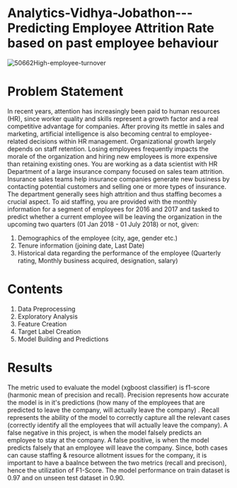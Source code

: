 # Analytics-Vidhya-Jobathon---Predicting Employee Attrition Rate based on past employee behaviour

![50662High-employee-turnover](https://user-images.githubusercontent.com/91523309/196420733-b317d554-a82d-4da3-9410-026ed8e6dd48.jpg)

# Problem Statement

In recent years, attention has increasingly been paid to human resources (HR), since worker quality and skills represent a growth factor and a real competitive advantage for companies. After proving its mettle in sales and marketing, artificial intelligence is also becoming central to employee-related decisions within HR management. Organizational growth largely depends on staff retention. Losing employees frequently impacts the morale of the organization and hiring new employees is more expensive than retaining existing ones. You are working as a data scientist with HR Department of a large insurance company focused on sales team attrition. Insurance sales teams help insurance companies generate new business by contacting potential customers and selling one or more types of insurance. The department generally sees high attrition and thus staffing becomes a crucial aspect. To aid staffing, you are provided with the monthly information for a segment of employees for 2016 and 2017 and tasked to predict whether a current employee will be leaving the organization in the upcoming two quarters (01 Jan 2018 - 01 July 2018) or not, given:

1. Demographics of the employee (city, age, gender etc.)
2. Tenure information (joining date, Last Date)
3. Historical data regarding the performance of the employee (Quarterly rating, Monthly business acquired, designation, salary)

# Contents

1. Data Preprocessing
2. Exploratory Analysis
3. Feature Creation
4. Target Label Creation
5. Model Building and Predictions

# Results

The metric used to evaluate the model (xgboost classifier) is f1-score (harmonic mean of precision and recall). Precision represents how accurate the model is in it's predictions (how many of the employees that are predicted to leave the company, will actually leave the company) . Recall represents the ability of the model to correctly capture all the relevant cases (correctly identify all the employees that will actually leave the company). A false negative in this project, is when the model falsely predicts an employee to stay at the company. A false positive, is when the model predicts falsely that an employee will leave the company. Since, both cases can cause staffing & resource allotment issues for the company, it is important to have a baalnce between the two metrics (recall and precison), hence the utilization of F1-Score. The model performance on  train dataset is 0.97 and on unseen test dataset in 0.90.
